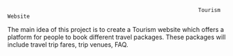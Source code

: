                                                                Tourism Website
  
 The main idea of this project is to create a Tourism website which offers a platform for people to book different travel packages. These packages will include travel trip fares, trip venues, FAQ. 
